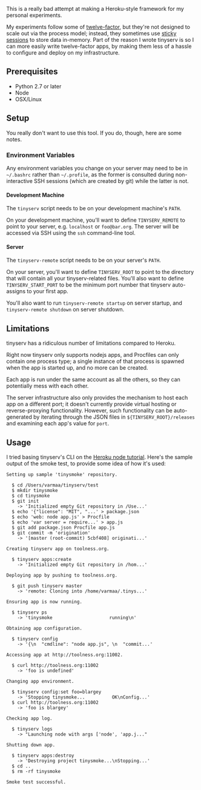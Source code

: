 This is a really bad attempt at making a Heroku-style framework for my
personal experiments.

My experiments follow some of [twelve-factor][], but they're not
designed to scale out via the process model; instead, they sometimes
use [sticky sessions][] to store data in-memory. Part of the reason I
wrote tinyserv is so I can more easily write twelve-factor apps, by
making them less of a hassle to configure and deploy on my infrastructure.

## Prerequisites

* Python 2.7 or later
* Node
* OSX/Linux

## Setup

You really don't want to use this tool. If you do, though, here are
some notes.

### Environment Variables

Any environment variables you change on your server may need to be in
`~/.bashrc` rather than `~/.profile`, as the former is consulted during
non-interactive SSH sessions (which are created by git) while the
latter is not.

#### Development Machine

The `tinyserv` script needs to be on your development machine's `PATH`.

On your development machine, you'll want to define `TINYSERV_REMOTE` to
point to your server, e.g. `localhost` or `foo@bar.org`. The server will
be accessed via SSH using the `ssh` command-line tool.

#### Server

The `tinyserv-remote` script needs to be on your server's `PATH`.

On your server, you'll want to define `TINYSERV_ROOT` to point to
the directory that will contain all your tinyserv-related files. You'll also
want to define `TINYSERV_START_PORT` to be the minimum port number that
tinyserv auto-assigns to your first app.

You'll also want to run `tinyserv-remote startup` on server startup, and
`tinyserv-remote shutdown` on server shutdown.

## Limitations

tinyserv has a ridiculous number of limitations compared to Heroku.

Right now tinyserv only supports nodejs apps, and Procfiles can only
contain one process type; a single instance of that process is spawned
when the app is started up, and no more can be created.

Each app is run under the same account as all the others, so they can
potentially mess with each other.

The server infrastructure also only provides the mechanism to host
each app on a different port; it doesn't currently provide virtual
hosting or reverse-proxying functionality. However, such functionality
can be auto-generated by iterating through the JSON files in
`${TINYSERV_ROOT}/releases` and examining each app's value for `port`.

## Usage

I tried basing tinyserv's CLI on the [Heroku node tutorial][heroku-node].
Here's the sample output of the smoke test, to provide some idea of
how it's used:

    Setting up sample 'tinysmoke' repository.

      $ cd /Users/varmaa/tinyserv/test
      $ mkdir tinysmoke
      $ cd tinysmoke
      $ git init
        -> 'Initialized empty Git repository in /Use...'
      $ echo '{"license": "MIT", "...' > package.json
      $ echo 'web: node app.js' > Procfile
      $ echo 'var server = require...' > app.js
      $ git add package.json Procfile app.js
      $ git commit -m 'origination'
        -> '[master (root-commit) 5cbf408] originati...'

    Creating tinyserv app on toolness.org.

      $ tinyserv apps:create
        -> 'Initialized empty Git repository in /hom...'

    Deploying app by pushing to toolness.org.

      $ git push tinyserv master
        -> 'remote: Cloning into /home/varmaa/.tinys...'

    Ensuring app is now running.

      $ tinyserv ps
        -> 'tinysmoke                     running\n'

    Obtaining app configuration.

      $ tinyserv config
        -> '{\n  "cmdline": "node app.js", \n  "commit...'

    Accessing app at http://toolness.org:11002.

      $ curl http://toolness.org:11002
        -> 'foo is undefined'

    Changing app environment.

      $ tinyserv config:set foo=blargey
        -> 'Stopping tinysmoke...          OK\nConfig...'
      $ curl http://toolness.org:11002
        -> 'foo is blargey'

    Checking app log.

      $ tinyserv logs
        -> "Launching node with args ['node', 'app.j..."
    
    Shutting down app.

      $ tinyserv apps:destroy
        -> 'Destroying project tinysmoke...\nStopping...'
      $ cd ..
      $ rm -rf tinysmoke

    Smoke test successful.

  [twelve-factor]: http://www.12factor.net/
  [sticky sessions]: http://en.wikipedia.org/wiki/Load_balancing_%28computing%29#Persistence
  [heroku-node]: https://devcenter.heroku.com/articles/nodejs

